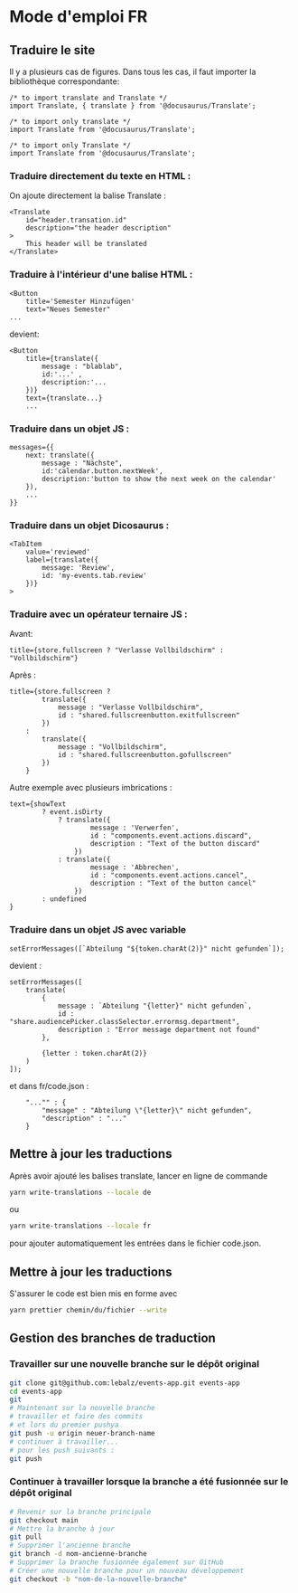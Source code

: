 # Mode d'emploi FR

## Traduire le site
Il y a plusieurs cas de figures. Dans tous les cas, il faut importer la bibliothèque correspondante:

```tsx
/* to import translate and Translate */
import Translate, { translate } from '@docusaurus/Translate';

/* to import only translate */
import Translate from '@docusaurus/Translate';

/* to import only Translate */
import Translate from '@docusaurus/Translate';
```

### Traduire directement du texte en HTML :
On ajoute directement la balise Translate :
```tsx
<Translate
    id="header.transation.id"
    description="the header description"
>
    This header will be translated
</Translate>
```

### Traduire à l'intérieur d'une balise HTML :
```tsx
<Button 
    title='Semester Hinzufügen'
    text="Neues Semester"
...
```

devient:

```tsx
<Button
    title={translate({
        message : "blablab",
        id:'...' ,
        description:'...
    })}
    text={translate...}
    ...
```

### Traduire dans un objet JS :
```tsx
messages={{
    next: translate({
        message : "Nächste",
        id:'calendar.button.nextWeek',
        description:'button to show the next week on the calendar'
    }),
    ...
}}
```

### Traduire dans un objet Dicosaurus :
```tsx
<TabItem
    value='reviewed'
    label={translate({
        message: 'Review',
        id: 'my-events.tab.review'
    })}
>
```

### Traduire avec un opérateur ternaire JS :

Avant:
```tsx
title={store.fullscreen ? "Verlasse Vollbildschirm" : "Vollbildschirm"}
```
Après :

```tsx
title={store.fullscreen ?
        translate({
            message : "Verlasse Vollbildschirm",
            id : "shared.fullscreenbutton.exitfullscreen"
        })
    :
        translate({
            message : "Vollbildschirm",
            id : "shared.fullscreenbutton.gofullscreen"
        })
    }
```

Autre exemple avec plusieurs imbrications :

```tsx
text={showText 
        ? event.isDirty 
            ? translate({
                    message : 'Verwerfen',
                    id : "components.event.actions.discard",
                    description : "Text of the button discard"
                })
            : translate({
                    message : 'Abbrechen',
                    id : "components.event.actions.cancel",
                    description : "Text of the button cancel"
                })
        : undefined
}
```

### Traduire dans un objet JS avec variable

```tsx
setErrorMessages([`Abteilung "${token.charAt(2)}" nicht gefunden`]);
```

devient :

```tsx
setErrorMessages([
    translate(
        {
            message : `Abteilung "{letter}" nicht gefunden`,
            id : "share.audiencePicker.classSelector.errormsg.department",
            description : "Error message department not found"
        },

        {letter : token.charAt(2)}
    )
]);
```

et dans fr/code.json :

```tsx
    "..."" : {
        "message" : "Abteilung \"{letter}\" nicht gefunden",
        "description" : "..."
    }
```

## Mettre à jour les traductions

Après avoir ajouté les balises translate, lancer en ligne de commande

```bash
yarn write-translations --locale de
```
ou

```bash
yarn write-translations --locale fr
```

pour ajouter automatiquement les entrées dans le fichier code.json.

## Mettre à jour les traductions
S'assurer le code est bien mis en forme avec 
```bash
yarn prettier chemin/du/fichier --write
```

## Gestion des branches de traduction

### Travailler sur une nouvelle branche sur le dépôt original

```bash
git clone git@github.com:lebalz/events-app.git events-app
cd events-app
git 
# Maintenant sur la nouvelle branche
# travailler et faire des commits
# et lors du premier pushya
git push -u origin neuer-branch-name
# continuer à travailler...
# pour les push suivants :
git push
```

### Continuer à travailler lorsque la branche a été fusionnée sur le dépôt original
```bash
# Revenir sur la branche principale
git checkout main
# Mettre la branche à jour
git pull
# Supprimer l'ancienne branche
git branch -d nom-ancienne-branche
# Supprimer la branche fusionnée également sur GitHub
# Créer une nouvelle branche pour un nouveau développement
git checkout -b "nom-de-la-nouvelle-branche"
```

